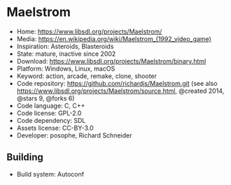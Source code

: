 # Maelstrom

- Home: https://www.libsdl.org/projects/Maelstrom/
- Media: https://en.wikipedia.org/wiki/Maelstrom_(1992_video_game)
- Inspiration: Asteroids, Blasteroids
- State: mature, inactive since 2002
- Download: https://www.libsdl.org/projects/Maelstrom/binary.html
- Platform: Windows, Linux, macOS
- Keyword: action, arcade, remake, clone, shooter
- Code repository: https://github.com/richardjs/Maelstrom.git (see also https://www.libsdl.org/projects/Maelstrom/source.html, @created 2014, @stars 9, @forks 6)
- Code language: C, C++
- Code license: GPL-2.0
- Code dependency: SDL
- Assets license: CC-BY-3.0
- Developer: posophe, Richard Schneider

## Building

- Build system: Autoconf
